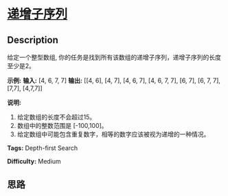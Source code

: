 # [递增子序列][title]

## Description

给定一个整型数组, 你的任务是找到所有该数组的递增子序列，递增子序列的长度至少是2。

**示例:**
            **输入:** [4, 6, 7, 7]    **输出:** [[4, 6], [4, 7], [4, 6, 7], [4, 6, 7, 7], [6, 7], [6, 7, 7], [7,7], [4,7,7]]

**说明:**

  1. 给定数组的长度不会超过15。
  2. 数组中的整数范围是 [-100,100]。
  3. 给定数组中可能包含重复数字，相等的数字应该被视为递增的一种情况。


**Tags:** Depth-first Search

**Difficulty:** Medium

## 思路

[title]: https://leetcode-cn.com/problems/increasing-subsequences
